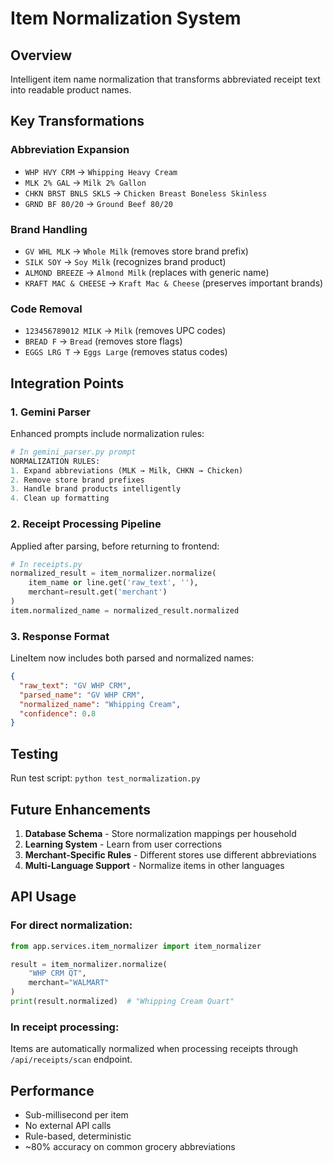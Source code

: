 # Item Normalization System

## Overview
Intelligent item name normalization that transforms abbreviated receipt text into readable product names.

## Key Transformations

### Abbreviation Expansion
- `WHP HVY CRM` → `Whipping Heavy Cream`
- `MLK 2% GAL` → `Milk 2% Gallon`
- `CHKN BRST BNLS SKLS` → `Chicken Breast Boneless Skinless`
- `GRND BF 80/20` → `Ground Beef 80/20`

### Brand Handling
- `GV WHL MLK` → `Whole Milk` (removes store brand prefix)
- `SILK SOY` → `Soy Milk` (recognizes brand product)
- `ALMOND BREEZE` → `Almond Milk` (replaces with generic name)
- `KRAFT MAC & CHEESE` → `Kraft Mac & Cheese` (preserves important brands)

### Code Removal
- `123456789012 MILK` → `Milk` (removes UPC codes)
- `BREAD F` → `Bread` (removes store flags)
- `EGGS LRG T` → `Eggs Large` (removes status codes)

## Integration Points

### 1. Gemini Parser
Enhanced prompts include normalization rules:
```python
# In gemini_parser.py prompt
NORMALIZATION RULES:
1. Expand abbreviations (MLK → Milk, CHKN → Chicken)
2. Remove store brand prefixes
3. Handle brand products intelligently
4. Clean up formatting
```

### 2. Receipt Processing Pipeline
Applied after parsing, before returning to frontend:
```python
# In receipts.py
normalized_result = item_normalizer.normalize(
    item_name or line.get('raw_text', ''),
    merchant=result.get('merchant')
)
item.normalized_name = normalized_result.normalized
```

### 3. Response Format
LineItem now includes both parsed and normalized names:
```json
{
  "raw_text": "GV WHP CRM",
  "parsed_name": "GV WHP CRM",
  "normalized_name": "Whipping Cream",
  "confidence": 0.8
}
```

## Testing
Run test script: `python test_normalization.py`

## Future Enhancements
1. **Database Schema** - Store normalization mappings per household
2. **Learning System** - Learn from user corrections
3. **Merchant-Specific Rules** - Different stores use different abbreviations
4. **Multi-Language Support** - Normalize items in other languages

## API Usage

### For direct normalization:
```python
from app.services.item_normalizer import item_normalizer

result = item_normalizer.normalize(
    "WHP CRM QT",
    merchant="WALMART"
)
print(result.normalized)  # "Whipping Cream Quart"
```

### In receipt processing:
Items are automatically normalized when processing receipts through `/api/receipts/scan` endpoint.

## Performance
- Sub-millisecond per item
- No external API calls
- Rule-based, deterministic
- ~80% accuracy on common grocery abbreviations